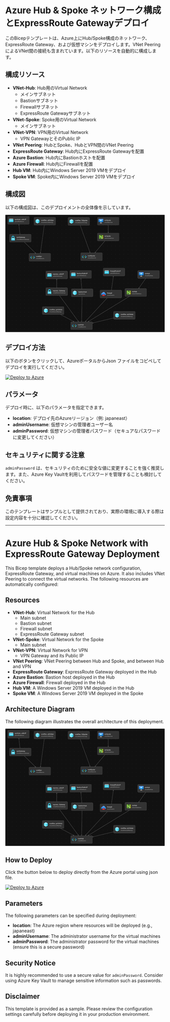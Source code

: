 # Azure Hub & Spoke ネットワーク構成とExpressRoute Gatewayデプロイ

このBicepテンプレートは、Azure上にHub/Spoke構成のネットワーク、ExpressRoute Gateway、および仮想マシンをデプロイします。VNet PeeringによるVNet間の接続も含まれています。以下のリソースを自動的に構成します。

## 構成リソース

- **VNet-Hub**: Hub用のVirtual Network
  - メインサブネット
  - Bastionサブネット
  - Firewallサブネット
  - ExpressRoute Gatewayサブネット
- **VNet-Spoke**: Spoke用のVirtual Network
  - メインサブネット
- **VNet-VPN**: VPN用のVirtual Network
  - VPN GatewayとそのPublic IP
- **VNet Peering**: HubとSpoke、HubとVPN間のVNet Peering
- **ExpressRoute Gateway**: Hub内にExpressRoute Gatewayを配置
- **Azure Bastion**: Hub内にBastionホストを配置
- **Azure Firewall**: Hub内にFirewallを配置
- **Hub VM**: Hub内にWindows Server 2019 VMをデプロイ
- **Spoke VM**: Spoke内にWindows Server 2019 VMをデプロイ

## 構成図

以下の構成図は、このデプロイメントの全体像を示しています。

![ネットワーク構成図](./image.png)

## デプロイ方法

以下のボタンをクリックして、AzureポータルからJson ファイルをコピペしてデプロイを実行してください。

[![Deploy to Azure](https://aka.ms/deploytoazurebutton)](https://portal.azure.com/#view/HubsExtension/TemplateEditorBladeV2/template/)

## パラメータ

デプロイ時に、以下のパラメータを指定できます。

- **location**: デプロイ先のAzureリージョン（例: japaneast）
- **adminUsername**: 仮想マシンの管理者ユーザー名
- **adminPassword**: 仮想マシンの管理者パスワード（セキュアなパスワードに変更してください）

## セキュリティに関する注意

`adminPassword` は、セキュリティのために安全な値に変更することを強く推奨します。また、Azure Key Vaultを利用してパスワードを管理することも検討してください。

## 免責事項

このテンプレートはサンプルとして提供されており、実際の環境に導入する際は設定内容を十分に確認してください。

---

# Azure Hub & Spoke Network with ExpressRoute Gateway Deployment

This Bicep template deploys a Hub/Spoke network configuration, ExpressRoute Gateway, and virtual machines on Azure. It also includes VNet Peering to connect the virtual networks. The following resources are automatically configured:

## Resources

- **VNet-Hub**: Virtual Network for the Hub
  - Main subnet
  - Bastion subnet
  - Firewall subnet
  - ExpressRoute Gateway subnet
- **VNet-Spoke**: Virtual Network for the Spoke
  - Main subnet
- **VNet-VPN**: Virtual Network for VPN
  - VPN Gateway and its Public IP
- **VNet Peering**: VNet Peering between Hub and Spoke, and between Hub and VPN
- **ExpressRoute Gateway**: ExpressRoute Gateway deployed in the Hub
- **Azure Bastion**: Bastion host deployed in the Hub
- **Azure Firewall**: Firewall deployed in the Hub
- **Hub VM**: A Windows Server 2019 VM deployed in the Hub
- **Spoke VM**: A Windows Server 2019 VM deployed in the Spoke

## Architecture Diagram

The following diagram illustrates the overall architecture of this deployment.

![Network Architecture Diagram](./image.png)

## How to Deploy

Click the button below to deploy directly from the Azure portal using json file.

[![Deploy to Azure](https://aka.ms/deploytoazurebutton)](https://portal.azure.com/#view/HubsExtension/TemplateEditorBladeV2/template/)

## Parameters

The following parameters can be specified during deployment:

- **location**: The Azure region where resources will be deployed (e.g., japaneast)
- **adminUsername**: The administrator username for the virtual machines
- **adminPassword**: The administrator password for the virtual machines (ensure this is a secure password)

## Security Notice

It is highly recommended to use a secure value for `adminPassword`. Consider using Azure Key Vault to manage sensitive information such as passwords.

## Disclaimer

This template is provided as a sample. Please review the configuration settings carefully before deploying it in your production environment.
